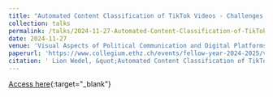 ```yaml
---
title: "Automated Content Classification of TikTok Videos - Challenges and Solutions"
collection: talks
permalink: /talks/2024-11-27-Automated-Content-Classification-of-TikTok-Videos-Challenges-and-Solutions
date: 2024-11-27
venue: 'Visual Aspects of Political Communication and Digital Platforms'
paperurl: 'https://www.collegium.ethz.ch/events/fellow-year-2024-2025/visual-aspects-of-political-communication-and-digital-platforms'
citation: ' Lion Wedel, &quot;Automated Content Classification of TikTok Videos - Challenges and Solutions.&quot; Visual Aspects of Political Communication and Digital Platforms, 1900.'
---
```

[Access here](https://www.collegium.ethz.ch/events/fellow-year-2024-2025/visual-aspects-of-political-communication-and-digital-platforms){:target="_blank"}
